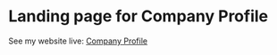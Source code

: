 # Landing page for Company Profile

See my website live: [Company Profile](https://webdevabdullah.github.io/hsoub-company-page/)
